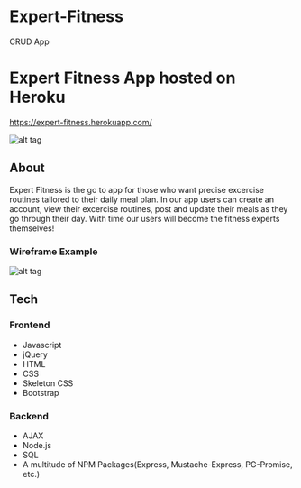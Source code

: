 # Expert-Fitness
CRUD App


# Expert Fitness App hosted on Heroku

https://expert-fitness.herokuapp.com/


![alt tag](https://media.giphy.com/media/3oriOeenSWC0vCwjWE/source.gif)
## About

Expert Fitness is the go to app for those who want precise excercise routines tailored to their daily meal plan. In our app users can create an account, view their excercise routines, post and update their meals as they go through their day. With time our users will become the fitness experts themselves! 

### Wireframe Example

![alt tag](http://i.imgur.com/pIVBlQOl.jpg)


## Tech

### Frontend
* Javascript
* jQuery
* HTML
* CSS
* Skeleton CSS
* Bootstrap

### Backend
* AJAX
* Node.js
* SQL
* A multitude of NPM Packages(Express, Mustache-Express, PG-Promise, etc.)

